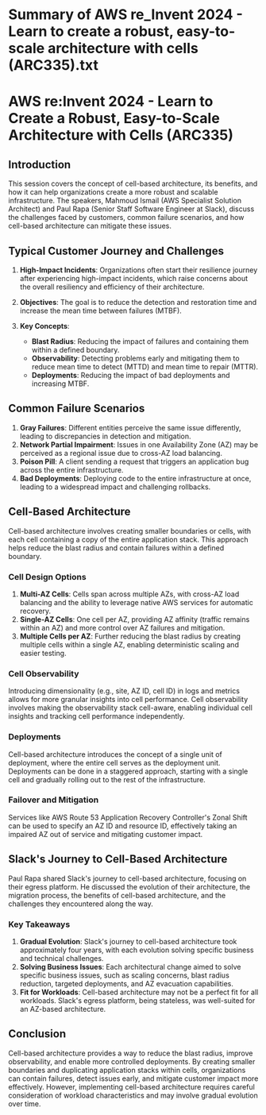 # Summary of AWS re_Invent 2024 - Learn to create a robust, easy-to-scale architecture with cells (ARC335).txt

# AWS re:Invent 2024 - Learn to Create a Robust, Easy-to-Scale Architecture with Cells (ARC335)

## Introduction

This session covers the concept of cell-based architecture, its benefits, and how it can help organizations create a more robust and scalable infrastructure. The speakers, Mahmoud Ismail (AWS Specialist Solution Architect) and Paul Rapa (Senior Staff Software Engineer at Slack), discuss the challenges faced by customers, common failure scenarios, and how cell-based architecture can mitigate these issues.

## Typical Customer Journey and Challenges

1. **High-Impact Incidents**: Organizations often start their resilience journey after experiencing high-impact incidents, which raise concerns about the overall resiliency and efficiency of their architecture.

2. **Objectives**: The goal is to reduce the detection and restoration time and increase the mean time between failures (MTBF).

3. **Key Concepts**:
   - **Blast Radius**: Reducing the impact of failures and containing them within a defined boundary.
   - **Observability**: Detecting problems early and mitigating them to reduce mean time to detect (MTTD) and mean time to repair (MTTR).
   - **Deployments**: Reducing the impact of bad deployments and increasing MTBF.

## Common Failure Scenarios

1. **Gray Failures**: Different entities perceive the same issue differently, leading to discrepancies in detection and mitigation.
2. **Network Partial Impairment**: Issues in one Availability Zone (AZ) may be perceived as a regional issue due to cross-AZ load balancing.
3. **Poison Pill**: A client sending a request that triggers an application bug across the entire infrastructure.
4. **Bad Deployments**: Deploying code to the entire infrastructure at once, leading to a widespread impact and challenging rollbacks.

## Cell-Based Architecture

Cell-based architecture involves creating smaller boundaries or cells, with each cell containing a copy of the entire application stack. This approach helps reduce the blast radius and contain failures within a defined boundary.

### Cell Design Options

1. **Multi-AZ Cells**: Cells span across multiple AZs, with cross-AZ load balancing and the ability to leverage native AWS services for automatic recovery.
2. **Single-AZ Cells**: One cell per AZ, providing AZ affinity (traffic remains within an AZ) and more control over AZ failures and mitigation.
3. **Multiple Cells per AZ**: Further reducing the blast radius by creating multiple cells within a single AZ, enabling deterministic scaling and easier testing.

### Cell Observability

Introducing dimensionality (e.g., site, AZ ID, cell ID) in logs and metrics allows for more granular insights into cell performance. Cell observability involves making the observability stack cell-aware, enabling individual cell insights and tracking cell performance independently.

### Deployments

Cell-based architecture introduces the concept of a single unit of deployment, where the entire cell serves as the deployment unit. Deployments can be done in a staggered approach, starting with a single cell and gradually rolling out to the rest of the infrastructure.

### Failover and Mitigation

Services like AWS Route 53 Application Recovery Controller's Zonal Shift can be used to specify an AZ ID and resource ID, effectively taking an impaired AZ out of service and mitigating customer impact.

## Slack's Journey to Cell-Based Architecture

Paul Rapa shared Slack's journey to cell-based architecture, focusing on their egress platform. He discussed the evolution of their architecture, the migration process, the benefits of cell-based architecture, and the challenges they encountered along the way.

### Key Takeaways

1. **Gradual Evolution**: Slack's journey to cell-based architecture took approximately four years, with each evolution solving specific business and technical challenges.
2. **Solving Business Issues**: Each architectural change aimed to solve specific business issues, such as scaling concerns, blast radius reduction, targeted deployments, and AZ evacuation capabilities.
3. **Fit for Workloads**: Cell-based architecture may not be a perfect fit for all workloads. Slack's egress platform, being stateless, was well-suited for an AZ-based architecture.

## Conclusion

Cell-based architecture provides a way to reduce the blast radius, improve observability, and enable more controlled deployments. By creating smaller boundaries and duplicating application stacks within cells, organizations can contain failures, detect issues early, and mitigate customer impact more effectively. However, implementing cell-based architecture requires careful consideration of workload characteristics and may involve gradual evolution over time.